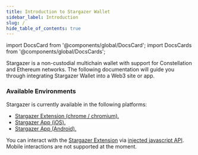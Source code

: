 ```yaml
---
title: Introduction to Stargazer Wallet
sidebar_label: Introduction
slug: /
hide_table_of_contents: true
---
```


import DocsCard from '@components/global/DocsCard';
import DocsCards from '@components/global/DocsCards';

<head>
  <meta
    name="description"
    content="Stargazer is a non-custodial multichain wallet with support for Constellation and Ethereum networks. The following documentation will guide you through integrating Stargazer Wallet into a Web3 site or app."
  />
</head>

<intro-end />

Stargazer is a non-custodial multichain wallet with support for Constellation and Ethereum networks. The following documentation will guide you through integrating Stargazer Wallet into a Web3 site or app.

### Available Environments

Stargazer is currently available in the following platforms:

- [Stargazer Extension (chrome / chromium).](https://chrome.google.com/webstore/detail/stargazer-wallet/pgiaagfkgcbnmiiolekcfmljdagdhlcm)
- [Stargazer App (iOS).](https://apps.apple.com/us/app/stargazer-wallet/id1612326452)
- [Stargazer App (Android).](https://play.google.com/store/apps/details?id=com.stargazer)

You can interact with the [Stargazer Extension](https://chrome.google.com/webstore/detail/stargazer-wallet/pgiaagfkgcbnmiiolekcfmljdagdhlcm) via [injected javascript API](../Guide/providerActivation.md#detect-stargazer-walletprovider). Mobile interactions are not supported at the moment.
